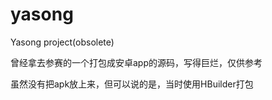 # yasong
Yasong project(obsolete)

曾经拿去参赛的一个打包成安卓app的源码，写得巨烂，仅供参考

虽然没有把apk放上来，但可以说的是，当时使用HBuilder打包
